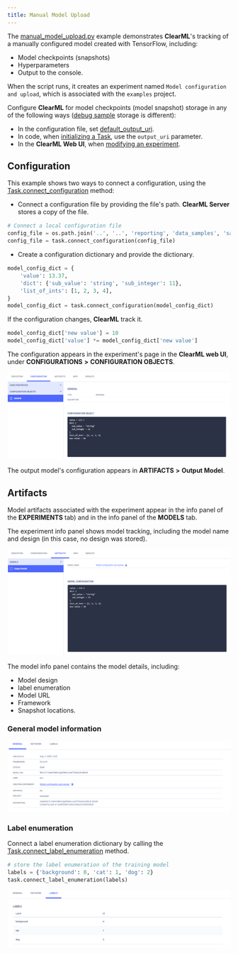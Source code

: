 ```yaml
---
title: Manual Model Upload
---
```


The [manual_model_upload.py](https://github.com/allegroai/clearml/blob/master/examples/frameworks/tensorflow/manual_model_upload.py) 
example demonstrates **ClearML**'s tracking of a manually configured model created with TensorFlow, including: 
* Model checkpoints (snapshots)
* Hyperparameters
* Output to the console. 
  
When the script runs, it creates an experiment named `Model configuration and upload`, which is associated with the `examples` project.

Configure **ClearML** for model checkpoints (model snapshot) storage in any of the following ways ([debug sample](../../../references/sdk/logger.md#set_default_upload_destination) 
storage is different):

* In the configuration file, set [default_output_uri](../../../configs/clearml_conf.md#sdkdevelopment).
* In code, when [initializing a Task](../../../references/sdk/task.md#taskinit), use the `output_uri` parameter.
* In the **ClearML Web UI**, when [modifying an experiment](../../../webapp/webapp_exp_tuning.md#output-destination).

## Configuration

This example shows two ways to connect a configuration, using the [Task.connect_configuration](../../../references/sdk/task.md#connect_configuration) method:

* Connect a configuration file by providing the file's path. **ClearML Server** stores a copy of the file.
```python
# Connect a local configuration file
config_file = os.path.join('..', '..', 'reporting', 'data_samples', 'sample.json')
config_file = task.connect_configuration(config_file)
```

* Create a configuration dictionary and provide the dictionary.
```python
model_config_dict = {
    'value': 13.37,
    'dict': {'sub_value': 'string', 'sub_integer': 11},
    'list_of_ints': [1, 2, 3, 4],
}
model_config_dict = task.connect_configuration(model_config_dict)
```

If the configuration changes, **ClearML** track it.

```python
model_config_dict['new value'] = 10
model_config_dict['value'] *= model_config_dict['new value']
```


The configuration appears in the experiment's page in the **ClearML web UI**, under **CONFIGURATIONS** **>** 
**CONFIGURATION OBJECTS**.

![image](../../../img/examples_manual_model_upload_01.png)

The output model's configuration appears in **ARTIFACTS** **>** **Output Model**.

## Artifacts

Model artifacts associated with the experiment appear in the info panel of the **EXPERIMENTS** tab) and in the info panel 
of the **MODELS** tab.  

The experiment info panel shows model tracking, including the model name and design (in this case, no design was stored).

![image](../../../img/examples_manual_model_upload_30.png)

The model info panel contains the model details, including: 
* Model design 
* label enumeration 
* Model URL 
* Framework
* Snapshot locations.

### General model information

![image](../../../img/examples_pytorch_manual_model_upload_03.png)

### Label enumeration

Connect a label enumeration dictionary by calling the [Task.connect_label_enumeration](../../../references/sdk/task.md#connect_label_enumeration) method.

```python
# store the label enumeration of the training model
labels = {'background': 0, 'cat': 1, 'dog': 2}
task.connect_label_enumeration(labels)
``` 

![image](../../../img/examples_pytorch_manual_model_upload_05.png)